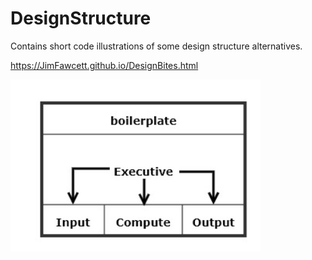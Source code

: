 # DesignStructure
Contains short code illustrations of some design structure alternatives.

https://JimFawcett.github.io/DesignBites.html

<img src="Design1.jpg" width="400" />

